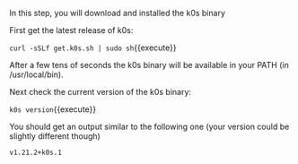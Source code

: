 In this step, you will download and installed the k0s binary

First get the latest release of k0s:

`curl -sSLf get.k0s.sh | sudo sh`{{execute}}

After a few tens of seconds the k0s binary will be available in your PATH (in /usr/local/bin).

Next check the current version of the k0s binary:

`k0s version`{{execute}}

You should get an output similar to the following one (your version could be slightly different though)

```
v1.21.2+k0s.1
```
